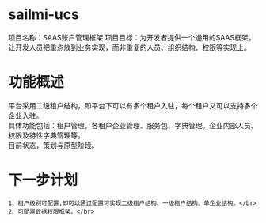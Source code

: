 # sailmi-ucs
   项目名称：SAAS账户管理框架
   项目目标：为开发者提供一个通用的SAAS框架，让开发人员把重点放到业务实现，而非重复的人员、组织结构、权限等实现上。</br>
# 功能概述
  平台采用二级租户结构，即平台下可以有多个租户入驻，每个租户又可以支持多个企业入驻。</br>
  具体功能包括：租户管理，各租户企业管理、服务包、字典管理。企业内部人员、权限及特性字典管理等。</br>
  目前状态，策划与原型阶段。</br>
  
# 下一步计划
    1、租户级别可配置,即可以通过配置可实现二级租户结构、一级租户结构、单企业结构。</br>
    2、可配置数据权限框架。</br>
    
    

